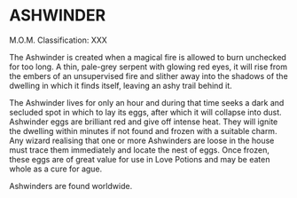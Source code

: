 # ASHWINDER  
M.O.M. Classification: XXX  
  
The Ashwinder is created when a magical fire is allowed to burn unchecked for too long. A thin, pale-grey serpent with glowing red eyes, it will rise from the embers of an unsupervised fire and slither away into the shadows of the dwelling in which it finds itself, leaving an ashy trail behind it.  
  
The Ashwinder lives for only an hour and during that time seeks a dark and secluded spot in which to lay its eggs, after which it will collapse into dust. Ashwinder eggs are brilliant red and give off intense heat. They will ignite the dwelling within minutes if not found and frozen with a suitable charm. Any wizard realising that one or more Ashwinders are loose in the house must trace them immediately and locate the nest of eggs. Once frozen, these eggs are of great value for use in Love Potions and may be eaten whole as a cure for ague.  
  
Ashwinders are found worldwide.  
  
